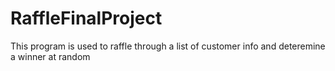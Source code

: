 # RaffleFinalProject
This program is used to raffle through a list of customer info and deteremine a winner at random
